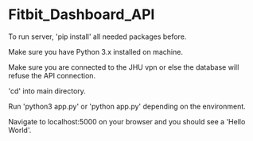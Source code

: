 # Fitbit_Dashboard_API

To run server, 'pip install' all needed packages before.

Make sure you have Python 3.x installed on machine.

Make sure you are connected to the JHU vpn or else the database will refuse the API connection.

'cd' into main directory. 

Run 'python3 app.py' or 'python app.py' depending on the environment.

Navigate to localhost:5000 on your browser and you should see a 'Hello World'.
